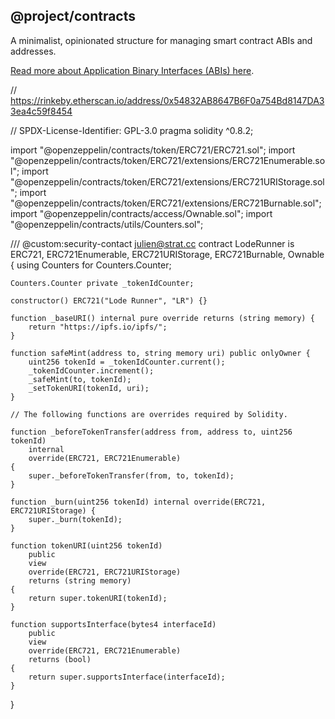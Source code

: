 ## @project/contracts

A minimalist, opinionated structure for managing smart contract ABIs and addresses.

[Read more about Application Binary Interfaces (ABIs) here](https://ethereum.stackexchange.com/questions/234/what-is-an-abi-and-why-is-it-needed-to-interact-with-contracts).


// https://rinkeby.etherscan.io/address/0x54832AB8647B6F0a754Bd8147DA33ea4c59f8454

// SPDX-License-Identifier: GPL-3.0
pragma solidity ^0.8.2;

import "@openzeppelin/contracts/token/ERC721/ERC721.sol";
import "@openzeppelin/contracts/token/ERC721/extensions/ERC721Enumerable.sol";
import "@openzeppelin/contracts/token/ERC721/extensions/ERC721URIStorage.sol";
import "@openzeppelin/contracts/token/ERC721/extensions/ERC721Burnable.sol";
import "@openzeppelin/contracts/access/Ownable.sol";
import "@openzeppelin/contracts/utils/Counters.sol";

/// @custom:security-contact julien@strat.cc
contract LodeRunner is ERC721, ERC721Enumerable, ERC721URIStorage, ERC721Burnable, Ownable {
    using Counters for Counters.Counter;

    Counters.Counter private _tokenIdCounter;

    constructor() ERC721("Lode Runner", "LR") {}

    function _baseURI() internal pure override returns (string memory) {
        return "https://ipfs.io/ipfs/";
    }

    function safeMint(address to, string memory uri) public onlyOwner {
        uint256 tokenId = _tokenIdCounter.current();
        _tokenIdCounter.increment();
        _safeMint(to, tokenId);
        _setTokenURI(tokenId, uri);
    }

    // The following functions are overrides required by Solidity.

    function _beforeTokenTransfer(address from, address to, uint256 tokenId)
        internal
        override(ERC721, ERC721Enumerable)
    {
        super._beforeTokenTransfer(from, to, tokenId);
    }

    function _burn(uint256 tokenId) internal override(ERC721, ERC721URIStorage) {
        super._burn(tokenId);
    }

    function tokenURI(uint256 tokenId)
        public
        view
        override(ERC721, ERC721URIStorage)
        returns (string memory)
    {
        return super.tokenURI(tokenId);
    }

    function supportsInterface(bytes4 interfaceId)
        public
        view
        override(ERC721, ERC721Enumerable)
        returns (bool)
    {
        return super.supportsInterface(interfaceId);
    }
}
